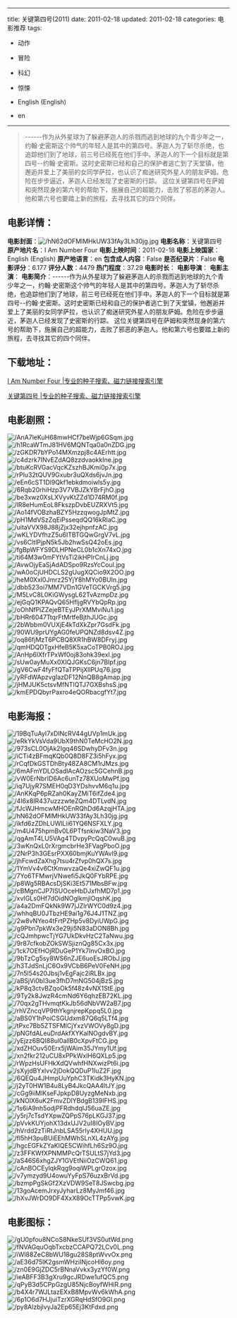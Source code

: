 
---
title: 关键第四号(2011)
date: 2011-02-18
updated: 2011-02-18
categories: 电影推荐
tags:
- 动作
- 冒险
- 科幻
- 惊悚

- English (English)
- en
---


> ------作为从外星球为了躲避茅迦人的杀戮而逃到地球的九个青少年之一，约翰·史密斯这个帅气的年轻人是其中的第四号。茅迦人为了斩尽杀绝，也追踪他们到了地球，前三号已经死在他们手中。茅迦人的下一个目标就是第四号--约翰·史密斯。这时史密斯已经和自己的保护者逃亡到了天堂镇，他邂逅并爱上了美丽的女同学萨拉，也认识了痴迷研究外星人的朋友萨姆。危险在步步逼近，茅迦人已经发现了史密斯的行踪。 这位关键第四号在萨姆和突然现身的第六号的帮助下，施展自己的超能力，击败了邪恶的茅迦人。他和第六号也要踏上新的旅程，去寻找其它的四个同伴。

## **电影详情**：

**电影封面**：<img src="https://image.tmdb.org/t/p/w200/hN62dOFMlMHkUW33fAy3Lh30jg.jpg" alt="/hN62dOFMlMHkUW33fAy3Lh30jg.jpg" title="/hN62dOFMlMHkUW33fAy3Lh30jg.jpg">
**电影名称**：关键第四号
**原产地片名**：I Am Number Four
**电影上映时间**：2011-02-18
**电影上映国家**：English (English)
**原产地语言**：en
**包含成人内容**：False
**是否纪录片**：False
**电影评分**：6.177
**评分人数**：4479
**热门程度**：37.29
**电影时长**：
**电影导演**：
**电影主演**：
**电影简介**：------作为从外星球为了躲避茅迦人的杀戮而逃到地球的九个青少年之一，约翰·史密斯这个帅气的年轻人是其中的第四号。茅迦人为了斩尽杀绝，也追踪他们到了地球，前三号已经死在他们手中。茅迦人的下一个目标就是第四号--约翰·史密斯。这时史密斯已经和自己的保护者逃亡到了天堂镇，他邂逅并爱上了美丽的女同学萨拉，也认识了痴迷研究外星人的朋友萨姆。危险在步步逼近，茅迦人已经发现了史密斯的行踪。 这位关键第四号在萨姆和突然现身的第六号的帮助下，施展自己的超能力，击败了邪恶的茅迦人。他和第六号也要踏上新的旅程，去寻找其它的四个同伴。

## **下载地址**：
[I Am Number Four |专业的种子搜索、磁力链接搜索引擎](https://movie.amd794.com:2083/?search=I%20Am%20Number%20Four&ordering=&mode=match_phrase&page_size=10&page=1)

[关键第四号 |专业的种子搜索、磁力链接搜索引擎](https://movie.amd794.com:2083/?search=%E5%85%B3%E9%94%AE%E7%AC%AC%E5%9B%9B%E5%8F%B7&ordering=&mode=match_phrase&page_size=10&page=1)
 

## **电影剧照**：
<img src="https://image.tmdb.org/t/p/original/AnA7leKuH68mwHCf7beWjp6GSqm.jpg" alt="/AnA7leKuH68mwHCf7beWjp6GSqm.jpg" title="/AnA7leKuH68mwHCf7beWjp6GSqm.jpg"><img src="https://image.tmdb.org/t/p/original/h1RcaWTmJ81HV6MQNTqa0a0nZDG.jpg" alt="/h1RcaWTmJ81HV6MQNTqa0a0nZDG.jpg" title="/h1RcaWTmJ81HV6MQNTqa0a0nZDG.jpg"><img src="https://image.tmdb.org/t/p/original/zGKDR7bYPo14MXmzpj8c4AErhtt.jpg" alt="/zGKDR7bYPo14MXmzpj8c4AErhtt.jpg" title="/zGKDR7bYPo14MXmzpj8c4AErhtt.jpg"><img src="https://image.tmdb.org/t/p/original/c4dzrk7INvEZdAQ8zzdvaokkIne.jpg" alt="/c4dzrk7INvEZdAQ8zzdvaokkIne.jpg" title="/c4dzrk7INvEZdAQ8zzdvaokkIne.jpg"><img src="https://image.tmdb.org/t/p/original/btuKcRVGacVqcKZszhBJKmi0p7x.jpg" alt="/btuKcRVGacVqcKZszhBJKmi0p7x.jpg" title="/btuKcRVGacVqcKZszhBJKmi0p7x.jpg"><img src="https://image.tmdb.org/t/p/original/rPlu32tQUV9Gxubr3uQXds6jvJn.jpg" alt="/rPlu32tQUV9Gxubr3uQXds6jvJn.jpg" title="/rPlu32tQUV9Gxubr3uQXds6jvJn.jpg"><img src="https://image.tmdb.org/t/p/original/eEn6cST1Dl9Qkf1ebkdmoiwls5y.jpg" alt="/eEn6cST1Dl9Qkf1ebkdmoiwls5y.jpg" title="/eEn6cST1Dl9Qkf1ebkdmoiwls5y.jpg"><img src="https://image.tmdb.org/t/p/original/6Rqb20rhiHzp3V7VBJZkYBrFjhO.jpg" alt="/6Rqb20rhiHzp3V7VBJZkYBrFjhO.jpg" title="/6Rqb20rhiHzp3V7VBJZkYBrFjhO.jpg"><img src="https://image.tmdb.org/t/p/original/be3xwz0XsLXVyvKtZZd1D74RM0f.jpg" alt="/be3xwz0XsLXVyvKtZZd1D74RM0f.jpg" title="/be3xwz0XsLXVyvKtZZd1D74RM0f.jpg"><img src="https://image.tmdb.org/t/p/original/lR8eHumEoL8FkszpDvbEUZRXVt5.jpg" alt="/lR8eHumEoL8FkszpDvbEUZRXVt5.jpg" title="/lR8eHumEoL8FkszpDvbEUZRXVt5.jpg"><img src="https://image.tmdb.org/t/p/original/Ao14fVOBzhaBZY5HzzqwogJpMtZ.jpg" alt="/Ao14fVOBzhaBZY5HzzqwogJpMtZ.jpg" title="/Ao14fVOBzhaBZY5HzzqwogJpMtZ.jpg"><img src="https://image.tmdb.org/t/p/original/pH1MdVSzZqEiPsseqdQQ16kRlaC.jpg" alt="/pH1MdVSzZqEiPsseqdQQ16kRlaC.jpg" title="/pH1MdVSzZqEiPsseqdQQ16kRlaC.jpg"><img src="https://image.tmdb.org/t/p/original/uitaVVX98J88jZjx32ejhpnfzAC.jpg" alt="/uitaVVX98J88jZjx32ejhpnfzAC.jpg" title="/uitaVVX98J88jZjx32ejhpnfzAC.jpg"><img src="https://image.tmdb.org/t/p/original/wKLYDVfhzZ5u6ITBTGQwGrgV7vL.jpg" alt="/wKLYDVfhzZ5u6ITBTGQwGrgV7vL.jpg" title="/wKLYDVfhzZ5u6ITBTGQwGrgV7vL.jpg"><img src="https://image.tmdb.org/t/p/original/vs6CltlPjpN5k5Jb2hwSsQ42oEs.jpg" alt="/vs6CltlPjpN5k5Jb2hwSsQ42oEs.jpg" title="/vs6CltlPjpN5k5Jb2hwSsQ42oEs.jpg"><img src="https://image.tmdb.org/t/p/original/fgBpWFYS9DLHPNeCL0b1cXn74xO.jpg" alt="/fgBpWFYS9DLHPNeCL0b1cXn74xO.jpg" title="/fgBpWFYS9DLHPNeCL0b1cXn74xO.jpg"><img src="https://image.tmdb.org/t/p/original/ti64M3w0mFYtVsTi2ikHPIrCnLj.jpg" alt="/ti64M3w0mFYtVsTi2ikHPIrCnLj.jpg" title="/ti64M3w0mFYtVsTi2ikHPIrCnLj.jpg"><img src="https://image.tmdb.org/t/p/original/AvwOjyEaSjAdADSpo9RzsYcCoul.jpg" alt="/AvwOjyEaSjAdADSpo9RzsYcCoul.jpg" title="/AvwOjyEaSjAdADSpo9RzsYcCoul.jpg"><img src="https://image.tmdb.org/t/p/original/wA0oCjUHDCLS2gUugXQCio9X2OO.jpg" alt="/wA0oCjUHDCLS2gUugXQCio9X2OO.jpg" title="/wA0oCjUHDCLS2gUugXQCio9X2OO.jpg"><img src="https://image.tmdb.org/t/p/original/heM0Xxl0Jmrz25YjY8hMYo0BUIn.jpg" alt="/heM0Xxl0Jmrz25YjY8hMYo0BUIn.jpg" title="/heM0Xxl0Jmrz25YjY8hMYo0BUIn.jpg"><img src="https://image.tmdb.org/t/p/original/dbb523oi7MM7VDn1GVeTGCKVrg5.jpg" alt="/dbb523oi7MM7VDn1GVeTGCKVrg5.jpg" title="/dbb523oi7MM7VDn1GVeTGCKVrg5.jpg"><img src="https://image.tmdb.org/t/p/original/M5LvC8L0KiGWysgL62TvAzmpDz.jpg" alt="/M5LvC8L0KiGWysgL62TvAzmpDz.jpg" title="/M5LvC8L0KiGWysgL62TvAzmpDz.jpg"><img src="https://image.tmdb.org/t/p/original/ejGqQ1KPAQvQ65HfljgRVYbQpRp.jpg" alt="/ejGqQ1KPAQvQ65HfljgRVYbQpRp.jpg" title="/ejGqQ1KPAQvQ65HfljgRVYbQpRp.jpg"><img src="https://image.tmdb.org/t/p/original/oOhNfPiZZejeBTEyJPrXMMviNu1.jpg" alt="/oOhNfPiZZejeBTEyJPrXMMviNu1.jpg" title="/oOhNfPiZZejeBTEyJPrXMMviNu1.jpg"><img src="https://image.tmdb.org/t/p/original/bHRr6047TtqrFtMrtfeBjthJUGc.jpg" alt="/bHRr6047TtqrFtMrtfeBjthJUGc.jpg" title="/bHRr6047TtqrFtMrtfeBjthJUGc.jpg"><img src="https://image.tmdb.org/t/p/original/2bWbbm0VUXjE4kTdXkZpr7GsdFk.jpg" alt="/2bWbbm0VUXjE4kTdXkZpr7GsdFk.jpg" title="/2bWbbm0VUXjE4kTdXkZpr7GsdFk.jpg"><img src="https://image.tmdb.org/t/p/original/90WU9prUYgAG0feUPQNZd8dsv4Z.jpg" alt="/90WU9prUYgAG0feUPQNZd8dsv4Z.jpg" title="/90WU9prUYgAG0feUPQNZd8dsv4Z.jpg"><img src="https://image.tmdb.org/t/p/original/oq86fjMzT6PCBQ8XR1hBW8DFryj.jpg" alt="/oq86fjMzT6PCBQ8XR1hBW8DFryj.jpg" title="/oq86fjMzT6PCBQ8XR1hBW8DFryj.jpg"><img src="https://image.tmdb.org/t/p/original/qmHDQDTgxHfeB5K5xaCoTPB0ROJ.jpg" alt="/qmHDQDTgxHfeB5K5xaCoTPB0ROJ.jpg" title="/qmHDQDTgxHfeB5K5xaCoTPB0ROJ.jpg"><img src="https://image.tmdb.org/t/p/original/AnHp6lXfrTPxWf0oj83ohk39exI.jpg" alt="/AnHp6lXfrTPxWf0oj83ohk39exI.jpg" title="/AnHp6lXfrTPxWf0oj83ohk39exI.jpg"><img src="https://image.tmdb.org/t/p/original/sUw0ayMuXx0XIQJGKsC6jn7BIpf.jpg" alt="/sUw0ayMuXx0XIQJGKsC6jn7BIpf.jpg" title="/sUw0ayMuXx0XIQJGKsC6jn7BIpf.jpg"><img src="https://image.tmdb.org/t/p/original/gV6CwF4fyFfQTaTPPijXllPUq76.jpg" alt="/gV6CwF4fyFfQTaTPPijXllPUq76.jpg" title="/gV6CwF4fyFfQTaTPPijXllPUq76.jpg"><img src="https://image.tmdb.org/t/p/original/yRFdWApzvgIazDF12NnQB8gAmap.jpg" alt="/yRFdWApzvgIazDF12NnQB8gAmap.jpg" title="/yRFdWApzvgIazDF12NnQB8gAmap.jpg"><img src="https://image.tmdb.org/t/p/original/jHMJUK5ctsvMfNTlQTJ7GXBshsS.jpg" alt="/jHMJUK5ctsvMfNTlQTJ7GXBshsS.jpg" title="/jHMJUK5ctsvMfNTlQTJ7GXBshsS.jpg"><img src="https://image.tmdb.org/t/p/original/kmEPDQbyrPaxro4eQORbacgfYt7.jpg" alt="/kmEPDQbyrPaxro4eQORbacgfYt7.jpg" title="/kmEPDQbyrPaxro4eQORbacgfYt7.jpg">

## **电影海报**：
<img src="https://image.tmdb.org/t/p/original/19BqTuAyI7xDINcRV44gUVp1mUk.jpg" alt="/19BqTuAyI7xDINcRV44gUVp1mUk.jpg" title="/19BqTuAyI7xDINcRV44gUVp1mUk.jpg"><img src="https://image.tmdb.org/t/p/original/eRkYkVsVda9UbX9thN0TeMcHO2N.jpg" alt="/eRkYkVsVda9UbX9thN0TeMcHO2N.jpg" title="/eRkYkVsVda9UbX9thN0TeMcHO2N.jpg"><img src="https://image.tmdb.org/t/p/original/973sCL0OjAk2Igq46SDwhyDFv3n.jpg" alt="/973sCL0OjAk2Igq46SDwhyDFv3n.jpg" title="/973sCL0OjAk2Igq46SDwhyDFv3n.jpg"><img src="https://image.tmdb.org/t/p/original/iCTi4zBFmqKQb0Q8D8FZ3i5hFyx.jpg" alt="/iCTi4zBFmqKQb0Q8D8FZ3i5hFyx.jpg" title="/iCTi4zBFmqKQb0Q8D8FZ3i5hFyx.jpg"><img src="https://image.tmdb.org/t/p/original/rCqfDkGSTDhBty48ZA8CM1rJMzs.jpg" alt="/rCqfDkGSTDhBty48ZA8CM1rJMzs.jpg" title="/rCqfDkGSTDhBty48ZA8CM1rJMzs.jpg"><img src="https://image.tmdb.org/t/p/original/6mAFmYDLOSadlAcAOzsc5GCehnB.jpg" alt="/6mAFmYDLOSadlAcAOzsc5GCehnB.jpg" title="/6mAFmYDLOSadlAcAOzsc5GCehnB.jpg"><img src="https://image.tmdb.org/t/p/original/vW0ErNbrID6Ac6unTz78XUoMwPf.jpg" alt="/vW0ErNbrID6Ac6unTz78XUoMwPf.jpg" title="/vW0ErNbrID6Ac6unTz78XUoMwPf.jpg"><img src="https://image.tmdb.org/t/p/original/iq7UjyR7SMEH0qD3YDshvvM6q1u.jpg" alt="/iq7UjyR7SMEH0qD3YDshvvM6q1u.jpg" title="/iq7UjyR7SMEH0qD3YDshvvM6q1u.jpg"><img src="https://image.tmdb.org/t/p/original/AnKKqP6pRZah0KayZMiT6ifZde4.jpg" alt="/AnKKqP6pRZah0KayZMiT6ifZde4.jpg" title="/AnKKqP6pRZah0KayZMiT6ifZde4.jpg"><img src="https://image.tmdb.org/t/p/original/4I6x8IR437uzzzwteZQm4DTLvdN.jpg" alt="/4I6x8IR437uzzzwteZQm4DTLvdN.jpg" title="/4I6x8IR437uzzzwteZQm4DTLvdN.jpg"><img src="https://image.tmdb.org/t/p/original/fJcWJHmcwMHOEnRQhDd6AzqjHTA.jpg" alt="/fJcWJHmcwMHOEnRQhDd6AzqjHTA.jpg" title="/fJcWJHmcwMHOEnRQhDd6AzqjHTA.jpg"><img src="https://image.tmdb.org/t/p/original/hN62dOFMlMHkUW33fAy3Lh30jg.jpg" alt="/hN62dOFMlMHkUW33fAy3Lh30jg.jpg" title="/hN62dOFMlMHkUW33fAy3Lh30jg.jpg"><img src="https://image.tmdb.org/t/p/original/ikfd6zZDhLUWlLii61YQ6NSFXLY.jpg" alt="/ikfd6zZDhLUWlLii61YQ6NSFXLY.jpg" title="/ikfd6zZDhLUWlLii61YQ6NSFXLY.jpg"><img src="https://image.tmdb.org/t/p/original/m4U475hpmBv0L6PTfsnkiw3NaV3.jpg" alt="/m4U475hpmBv0L6PTfsnkiw3NaV3.jpg" title="/m4U475hpmBv0L6PTfsnkiw3NaV3.jpg"><img src="https://image.tmdb.org/t/p/original/qgAmT4LU5VAg4TDvpyPcQqC0wuB.jpg" alt="/qgAmT4LU5VAg4TDvpyPcQqC0wuB.jpg" title="/qgAmT4LU5VAg4TDvpyPcQqC0wuB.jpg"><img src="https://image.tmdb.org/t/p/original/3wKnQxL0rXrgmcbrHe3FVagPboO.jpg" alt="/3wKnQxL0rXrgmcbrHe3FVagPboO.jpg" title="/3wKnQxL0rXrgmcbrHe3FVagPboO.jpg"><img src="https://image.tmdb.org/t/p/original/2NrP3h3GEsrPXX60bmjKuYWAvl9.jpg" alt="/2NrP3h3GEsrPXX60bmjKuYWAvl9.jpg" title="/2NrP3h3GEsrPXX60bmjKuYWAvl9.jpg"><img src="https://image.tmdb.org/t/p/original/jhFcwdZaXhg7tsu4rZfvp0hQX7s.jpg" alt="/jhFcwdZaXhg7tsu4rZfvp0hQX7s.jpg" title="/jhFcwdZaXhg7tsu4rZfvp0hQX7s.jpg"><img src="https://image.tmdb.org/t/p/original/1YmVv4v6CtKmwvzaQe4xiZwQF1u.jpg" alt="/1YmVv4v6CtKmwvzaQe4xiZwQF1u.jpg" title="/1YmVv4v6CtKmwvzaQe4xiZwQF1u.jpg"><img src="https://image.tmdb.org/t/p/original/7Yo6TFMwrjVNwefi5JkQ0FYbRPE.jpg" alt="/7Yo6TFMwrjVNwefi5JkQ0FYbRPE.jpg" title="/7Yo6TFMwrjVNwefi5JkQ0FYbRPE.jpg"><img src="https://image.tmdb.org/t/p/original/p8Wg5RBAcsDjSKi3Et571MbsBFw.jpg" alt="/p8Wg5RBAcsDjSKi3Et571MbsBFw.jpg" title="/p8Wg5RBAcsDjSKi3Et571MbsBFw.jpg"><img src="https://image.tmdb.org/t/p/original/cBMgnCJP7ISUOceHbDJxfhMD7p1.jpg" alt="/cBMgnCJP7ISUOceHbDJxfhMD7p1.jpg" title="/cBMgnCJP7ISUOceHbDJxfhMD7p1.jpg"><img src="https://image.tmdb.org/t/p/original/xvIGLs0Hf7dOidNOglkmjlOqshK.jpg" alt="/xvIGLs0Hf7dOidNOglkmjlOqshK.jpg" title="/xvIGLs0Hf7dOidNOglkmjlOqshK.jpg"><img src="https://image.tmdb.org/t/p/original/a4a2DmFQkNk9W7jJZIrWYC0d9z4.jpg" alt="/a4a2DmFQkNk9W7jJZIrWYC0d9z4.jpg" title="/a4a2DmFQkNk9W7jJZIrWYC0d9z4.jpg"><img src="https://image.tmdb.org/t/p/original/whhqBU0JTbzHE9ai1g76J4J1TNZ.jpg" alt="/whhqBU0JTbzHE9ai1g76J4J1TNZ.jpg" title="/whhqBU0JTbzHE9ai1g76J4J1TNZ.jpg"><img src="https://image.tmdb.org/t/p/original/2w8vNYeo4tFrtPZHp5v8DyiUWpG.jpg" alt="/2w8vNYeo4tFrtPZHp5v8DyiUWpG.jpg" title="/2w8vNYeo4tFrtPZHp5v8DyiUWpG.jpg"><img src="https://image.tmdb.org/t/p/original/g9Pbn7pkWx3e29ji5N83aDON8Bh.jpg" alt="/g9Pbn7pkWx3e29ji5N83aDON8Bh.jpg" title="/g9Pbn7pkWx3e29ji5N83aDON8Bh.jpg"><img src="https://image.tmdb.org/t/p/original/cQJmhpwcTjYG7UkDkvHzC2TaNwu.jpg" alt="/cQJmhpwcTjYG7UkDkvHzC2TaNwu.jpg" title="/cQJmhpwcTjYG7UkDkvHzC2TaNwu.jpg"><img src="https://image.tmdb.org/t/p/original/9r87cfkobZOkSWSjiznQg85Cx3x.jpg" alt="/9r87cfkobZOkSWSjiznQg85Cx3x.jpg" title="/9r87cfkobZOkSWSjiznQg85Cx3x.jpg"><img src="https://image.tmdb.org/t/p/original/1ck7OEfHOjRDuGeP1Yk7InvOxBO.jpg" alt="/1ck7OEfHOjRDuGeP1Yk7InvOxBO.jpg" title="/1ck7OEfHOjRDuGeP1Yk7InvOxBO.jpg"><img src="https://image.tmdb.org/t/p/original/9bTzCg5sy8WS6nZJE6uoEsJRObJ.jpg" alt="/9bTzCg5sy8WS6nZJE6uoEsJRObJ.jpg" title="/9bTzCg5sy8WS6nZJE6uoEsJRObJ.jpg"><img src="https://image.tmdb.org/t/p/original/h3TJdSnLjC6Ox9VCbB6PeV0FeNH.jpg" alt="/h3TJdSnLjC6Ox9VCbB6PeV0FeNH.jpg" title="/h3TJdSnLjC6Ox9VCbB6PeV0FeNH.jpg"><img src="https://image.tmdb.org/t/p/original/7n5l54s20Jbsj1vEgFajc2iRLBx.jpg" alt="/7n5l54s20Jbsj1vEgFajc2iRLBx.jpg" title="/7n5l54s20Jbsj1vEgFajc2iRLBx.jpg"><img src="https://image.tmdb.org/t/p/original/aBSjVi0bI3ue3fhD7mNG504jBzS.jpg" alt="/aBSjVi0bI3ue3fhD7mNG504jBzS.jpg" title="/aBSjVi0bI3ue3fhD7mNG504jBzS.jpg"><img src="https://image.tmdb.org/t/p/original/kP8q3ctvBZqoOk5f48z4vNX1StE.jpg" alt="/kP8q3ctvBZqoOk5f48z4vNX1StE.jpg" title="/kP8q3ctvBZqoOk5f48z4vNX1StE.jpg"><img src="https://image.tmdb.org/t/p/original/9Ty2k8JwzR4cmNd6Y6qhzEB72KL.jpg" alt="/9Ty2k8JwzR4cmNd6Y6qhzEB72KL.jpg" title="/9Ty2k8JwzR4cmNd6Y6qhzEB72KL.jpg"><img src="https://image.tmdb.org/t/p/original/70qx2gTHvmqtKkJb56dNbVW2aB7.jpg" alt="/70qx2gTHvmqtKkJb56dNbVW2aB7.jpg" title="/70qx2gTHvmqtKkJb56dNbVW2aB7.jpg"><img src="https://image.tmdb.org/t/p/original/rhVZncqVP9thYkgnjrepKppq5L0.jpg" alt="/rhVZncqVP9thYkgnjrepKppq5L0.jpg" title="/rhVZncqVP9thYkgnjrepKppq5L0.jpg"><img src="https://image.tmdb.org/t/p/original/aBS0Y1hPoiCSGUdxm87Q6q5LTf4.jpg" alt="/aBS0Y1hPoiCSGUdxm87Q6q5LTf4.jpg" title="/aBS0Y1hPoiCSGUdxm87Q6q5LTf4.jpg"><img src="https://image.tmdb.org/t/p/original/tPxc7Bb5ZTSFMlCjYxzVWOVy8gD.jpg" alt="/tPxc7Bb5ZTSFMlCjYxzVWOVy8gD.jpg" title="/tPxc7Bb5ZTSFMlCjYxzVWOVy8gD.jpg"><img src="https://image.tmdb.org/t/p/original/pNGfdALeuDrdAkfXYKalNOgdvBY.jpg" alt="/pNGfdALeuDrdAkfXYKalNOgdvBY.jpg" title="/pNGfdALeuDrdAkfXYKalNOgdvBY.jpg"><img src="https://image.tmdb.org/t/p/original/yEjzz6BQI88ul0allB0cXpvFtCG.jpg" alt="/yEjzz6BQI88ul0allB0cXpvFtCG.jpg" title="/yEjzz6BQI88ul0allB0cXpvFtCG.jpg"><img src="https://image.tmdb.org/t/p/original/xdZHOuv50Erx5jWAim35JYmy1Uf.jpg" alt="/xdZHOuv50Erx5jWAim35JYmy1Uf.jpg" title="/xdZHOuv50Erx5jWAim35JYmy1Uf.jpg"><img src="https://image.tmdb.org/t/p/original/xn2fkr212uCU8xPPkWxlH6QXLp5.jpg" alt="/xn2fkr212uCU8xPPkWxlH6QXLp5.jpg" title="/xn2fkr212uCU8xPPkWxlH6QXLp5.jpg"><img src="https://image.tmdb.org/t/p/original/rWpzHsUFHkXdQVwhfHNXwizPt6i.jpg" alt="/rWpzHsUFHkXdQVwhfHNXwizPt6i.jpg" title="/rWpzHsUFHkXdQVwhfHNXwizPt6i.jpg"><img src="https://image.tmdb.org/t/p/original/sXyjdBYxlvv2jDokQQDuP1IuZ2F.jpg" alt="/sXyjdBYxlvv2jDokQQDuP1IuZ2F.jpg" title="/sXyjdBYxlvv2jDokQQDuP1IuZ2F.jpg"><img src="https://image.tmdb.org/t/p/original/6QEQu4JHmpUuYphC3TKidk3HyKN.jpg" alt="/6QEQu4JHmpUuYphC3TKidk3HyKN.jpg" title="/6QEQu4JHmpUuYphC3TKidk3HyKN.jpg"><img src="https://image.tmdb.org/t/p/original/j2yT0HW1B4u8LyB4JkcQAA4ltJY.jpg" alt="/j2yT0HW1B4u8LyB4JkcQAA4ltJY.jpg" title="/j2yT0HW1B4u8LyB4JkcQAA4ltJY.jpg"><img src="https://image.tmdb.org/t/p/original/cGg9iiMlKseFJpkpD8UyzgMeNxb.jpg" alt="/cGg9iiMlKseFJpkpD8UyzgMeNxb.jpg" title="/cGg9iiMlKseFJpkpD8UyzgMeNxb.jpg"><img src="https://image.tmdb.org/t/p/original/kNOlX6uK2FmvZDlYBdgB139IFHS.jpg" alt="/kNOlX6uK2FmvZDlYBdgB139IFHS.jpg" title="/kNOlX6uK2FmvZDlYBdgB139IFHS.jpg"><img src="https://image.tmdb.org/t/p/original/1s6iA9nh5odjPFRdhdqIJ56uaZE.jpg" alt="/1s6iA9nh5odjPFRdhdqIJ56uaZE.jpg" title="/1s6iA9nh5odjPFRdhdqIJ56uaZE.jpg"><img src="https://image.tmdb.org/t/p/original/y5rj7cTsdYXpwZQPpS76pLKGJ37.jpg" alt="/y5rj7cTsdYXpwZQPpS76pLKGJ37.jpg" title="/y5rj7cTsdYXpwZQPpS76pLKGJ37.jpg"><img src="https://image.tmdb.org/t/p/original/pVvkKUYjohX13dxUJV2uI8IOyBV.jpg" alt="/pVvkKUYjohX13dxUJV2uI8IOyBV.jpg" title="/pVvkKUYjohX13dxUJV2uI8IOyBV.jpg"><img src="https://image.tmdb.org/t/p/original/hVrdd2zTiRtJnbLSA55rIy4XHUU.jpg" alt="/hVrdd2zTiRtJnbLSA55rIy4XHUU.jpg" title="/hVrdd2zTiRtJnbLSA55rIy4XHUU.jpg"><img src="https://image.tmdb.org/t/p/original/fI5hH3puBUiEEhMWhSLnXL4zAYg.jpg" alt="/fI5hH3puBUiEEhMWhSLnXL4zAYg.jpg" title="/fI5hH3puBUiEEhMWhSLnXL4zAYg.jpg"><img src="https://image.tmdb.org/t/p/original/hgcEGFkZYaKIQE5CWihfLh6Sz9O.jpg" alt="/hgcEGFkZYaKIQE5CWihfLh6Sz9O.jpg" title="/hgcEGFkZYaKIQE5CWihfLh6Sz9O.jpg"><img src="https://image.tmdb.org/t/p/original/z3FFKWfXPNMMPcQrTSULtS7jYd3.jpg" alt="/z3FFKWfXPNMMPcQrTSULtS7jYd3.jpg" title="/z3FFKWfXPNMMPcQrTSULtS7jYd3.jpg"><img src="https://image.tmdb.org/t/p/original/aS46S6xhgZJY1GVEtNiiOzCWQ61.jpg" alt="/aS46S6xhgZJY1GVEtNiiOzCWQ61.jpg" title="/aS46S6xhgZJY1GVEtNiiOzCWQ61.jpg"><img src="https://image.tmdb.org/t/p/original/cAnBOCEylqkRqg9oqiWPLgrOzox.jpg" alt="/cAnBOCEylqkRqg9oqiWPLgrOzox.jpg" title="/cAnBOCEylqkRqg9oqiWPLgrOzox.jpg"><img src="https://image.tmdb.org/t/p/original/v7ymzyd9U4owuYyFpS76uzxBrVd.jpg" alt="/v7ymzyd9U4owuYyFpS76uzxBrVd.jpg" title="/v7ymzyd9U4owuYyFpS76uzxBrVd.jpg"><img src="https://image.tmdb.org/t/p/original/bzmpPgSkGf2XzVDW9SeT8JSwcbg.jpg" alt="/bzmpPgSkGf2XzVDW9SeT8JSwcbg.jpg" title="/bzmpPgSkGf2XzVDW9SeT8JSwcbg.jpg"><img src="https://image.tmdb.org/t/p/original/13goAcemJrxyJyharLz8MyJmf46.jpg" alt="/13goAcemJrxyJyharLz8MyJmf46.jpg" title="/13goAcemJrxyJyharLz8MyJmf46.jpg"><img src="https://image.tmdb.org/t/p/original/hXvJWrDO9DF4XxX89OcTTPp5vwK.jpg" alt="/hXvJWrDO9DF4XxX89OcTTPp5vwK.jpg" title="/hXvJWrDO9DF4XxX89OcTTPp5vwK.jpg">

## **电影图标**：
<img src="https://image.tmdb.org/t/p/original/gU0pfou8NCoS8NkeSUf3VS0utWd.png" alt="/gU0pfou8NCoS8NkeSUf3VS0utWd.png" title="/gU0pfou8NCoS8NkeSUf3VS0utWd.png"><img src="https://image.tmdb.org/t/p/original/fNVAGquOqbTxcbzCCAPQ72LCv0L.png" alt="/fNVAGquOqbTxcbzCCAPQ72LCv0L.png" title="/fNVAGquOqbTxcbzCCAPQ72LCv0L.png"><img src="https://image.tmdb.org/t/p/original/iWl88ZeC8bWU18gu28S8ptWvvOx.png" alt="/iWl88ZeC8bWU18gu28S8ptWvvOx.png" title="/iWl88ZeC8bWU18gu28S8ptWvvOx.png"><img src="https://image.tmdb.org/t/p/original/aE36d75IK2gsmWHziINjcoHl6oy.png" alt="/aE36d75IK2gsmWHziINjcoHl6oy.png" title="/aE36d75IK2gsmWHziINjcoHl6oy.png"><img src="https://image.tmdb.org/t/p/original/zn0E9GjZDC5rBNnaVvkx3yzYf0W.png" alt="/zn0E9GjZDC5rBNnaVvkx3yzYf0W.png" title="/zn0E9GjZDC5rBNnaVvkx3yzYf0W.png"><img src="https://image.tmdb.org/t/p/original/ieABFF3B3gXru9gcJRDwe1ufQC5.png" alt="/ieABFF3B3gXru9gcJRDwe1ufQC5.png" title="/ieABFF3B3gXru9gcJRDwe1ufQC5.png"><img src="https://image.tmdb.org/t/p/original/qPyB3d5CPpGzgU85NjcBoyfWHiR.png" alt="/qPyB3d5CPpGzgU85NjcBoyfWHiR.png" title="/qPyB3d5CPpGzgU85NjcBoyfWHiR.png"><img src="https://image.tmdb.org/t/p/original/b4X4r7WJLtazEXxB8MpvWv6kWhA.png" alt="/b4X4r7WJLtazEXxB8MpvWv6kWhA.png" title="/b4X4r7WJLtazEXxB8MpvWv6kWhA.png"><img src="https://image.tmdb.org/t/p/original/6p1O6d7HJjuiTzrXGRqHdSfO9Gl.png" alt="/6p1O6d7HJjuiTzrXGRqHdSfO9Gl.png" title="/6p1O6d7HJjuiTzrXGRqHdSfO9Gl.png"><img src="https://image.tmdb.org/t/p/original/py8AlzbjlvyJa2Ep65Ej3KtFdxd.png" alt="/py8AlzbjlvyJa2Ep65Ej3KtFdxd.png" title="/py8AlzbjlvyJa2Ep65Ej3KtFdxd.png">
